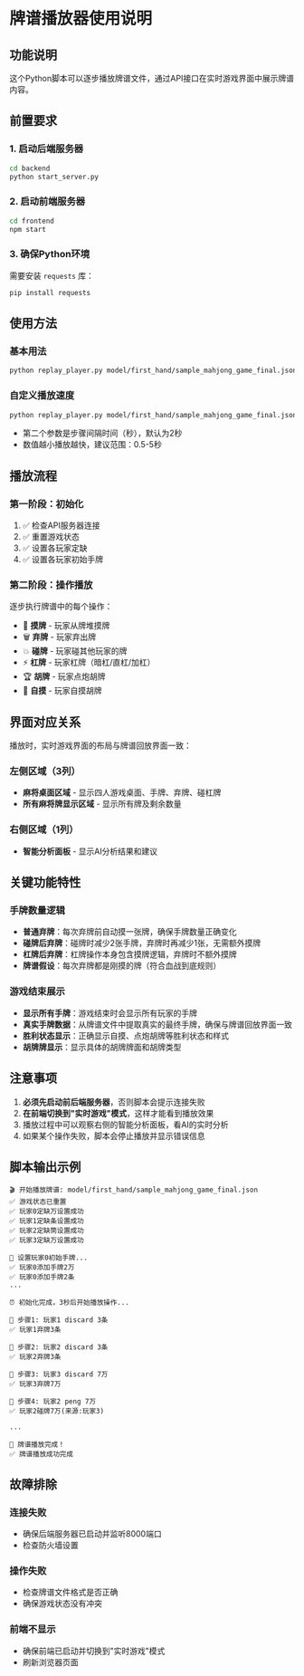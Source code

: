 # 牌谱播放器使用说明

## 功能说明

这个Python脚本可以逐步播放牌谱文件，通过API接口在实时游戏界面中展示牌谱内容。

## 前置要求

### 1. 启动后端服务器
```bash
cd backend
python start_server.py
```

### 2. 启动前端服务器
```bash
cd frontend  
npm start
```

### 3. 确保Python环境
需要安装 `requests` 库：
```bash
pip install requests
```

## 使用方法

### 基本用法
```bash
python replay_player.py model/first_hand/sample_mahjong_game_final.json
```

### 自定义播放速度
```bash
python replay_player.py model/first_hand/sample_mahjong_game_final.json 1.5
```
- 第二个参数是步骤间隔时间（秒），默认为2秒
- 数值越小播放越快，建议范围：0.5-5秒

## 播放流程

### 第一阶段：初始化
1. ✅ 检查API服务器连接
2. ✅ 重置游戏状态
3. ✅ 设置各玩家定缺
4. ✅ 设置各玩家初始手牌

### 第二阶段：操作播放
逐步执行牌谱中的每个操作：
- 🎲 **摸牌** - 玩家从牌堆摸牌
- 🗑️ **弃牌** - 玩家弃出牌
- 💥 **碰牌** - 玩家碰其他玩家的牌
- ⚡ **杠牌** - 玩家杠牌（暗杠/直杠/加杠）
- 🏆 **胡牌** - 玩家点炮胡牌
- 🙌 **自摸** - 玩家自摸胡牌

## 界面对应关系

播放时，实时游戏界面的布局与牌谱回放界面一致：

### 左侧区域（3列）
- **麻将桌面区域** - 显示四人游戏桌面、手牌、弃牌、碰杠牌
- **所有麻将牌显示区域** - 显示所有牌及剩余数量

### 右侧区域（1列）  
- **智能分析面板** - 显示AI分析结果和建议

## 关键功能特性

### 手牌数量逻辑
- **普通弃牌**：每次弃牌前自动摸一张牌，确保手牌数量正确变化
- **碰牌后弃牌**：碰牌时减少2张手牌，弃牌时再减少1张，无需额外摸牌
- **杠牌后弃牌**：杠牌操作本身包含摸牌逻辑，弃牌时不额外摸牌
- **牌谱假设**：每次弃牌都是刚摸的牌（符合血战到底规则）

### 游戏结束展示
- **显示所有手牌**：游戏结束时会显示所有玩家的手牌
- **真实手牌数据**：从牌谱文件中提取真实的最终手牌，确保与牌谱回放界面一致
- **胜利状态显示**：正确显示自摸、点炮胡牌等胜利状态和样式
- **胡牌牌显示**：显示具体的胡牌牌面和胡牌类型

## 注意事项

1. **必须先启动前后端服务器**，否则脚本会提示连接失败
2. **在前端切换到"实时游戏"模式**，这样才能看到播放效果
3. 播放过程中可以观察右侧的智能分析面板，看AI的实时分析
4. 如果某个操作失败，脚本会停止播放并显示错误信息

## 脚本输出示例

```
🎬 开始播放牌谱: model/first_hand/sample_mahjong_game_final.json
✅ 游戏状态已重置
✅ 玩家0定缺万设置成功
✅ 玩家1定缺条设置成功
✅ 玩家2定缺筒设置成功
✅ 玩家3定缺万设置成功

📂 设置玩家0初始手牌...
✅ 玩家0添加手牌2万
✅ 玩家0添加手牌2条
...

⏰ 初始化完成，3秒后开始播放操作...

🎯 步骤1: 玩家1 discard 3条
✅ 玩家1弃牌3条

🎯 步骤2: 玩家2 discard 3条  
✅ 玩家2弃牌3条

🎯 步骤3: 玩家3 discard 7万
✅ 玩家3弃牌7万

🎯 步骤4: 玩家2 peng 7万
✅ 玩家2碰牌7万(来源:玩家3)

...

🎉 牌谱播放完成！
✅ 牌谱播放成功完成
```

## 故障排除

### 连接失败
- 确保后端服务器已启动并监听8000端口
- 检查防火墙设置

### 操作失败
- 检查牌谱文件格式是否正确
- 确保游戏状态没有冲突

### 前端不显示
- 确保前端已启动并切换到"实时游戏"模式
- 刷新浏览器页面